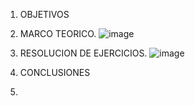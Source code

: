 1. OBJETIVOS
2. MARCO TEORICO.
![image](https://user-images.githubusercontent.com/85263529/120574038-2d020900-c3e4-11eb-825c-77fcf8e95795.png)
 
4. RESOLUCION DE EJERCICIOS.
![image](https://user-images.githubusercontent.com/85263529/120574319-b580a980-c3e4-11eb-9632-b3f66bbccfea.png)

6. CONCLUSIONES
7.  
